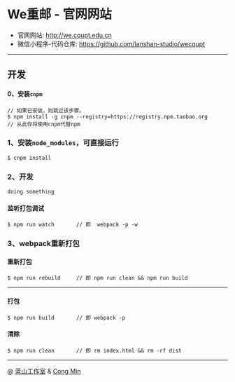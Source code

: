 We重邮 - 官网网站
===
* 官网网站: http://we.cqupt.edu.cn
* 微信小程序-代码仓库: https://github.com/lanshan-studio/wecqupt

---

## 开发

#### 0、安装`cnpm`
       
```
// 如果已安装，则跳过该步骤。
$ npm install -g cnpm --registry=https://registry.npm.taobao.org
// 从此你将使用cnpm代替npm
```

### 1、安装`node_modules`，可直接运行
```
$ cnpm install
```

### 2、开发

`doing something`

#### 监听打包调试
```
$ npm run watch       // 即  webpack -p -w
```


### 3、webpack重新打包

#### 重新打包
```
$ npm run rebuild     // 即 npm run clean && npm run build
```

---

#### 打包
```
$ npm run build       // 即 webpack -p
```

#### 清除
```
$ npm run clean       // 即 rm index.html && rm -rf dist
```

---

@ [蓝山工作室](https://lanshan.studio) & [Cong Min](https://congm.in)
